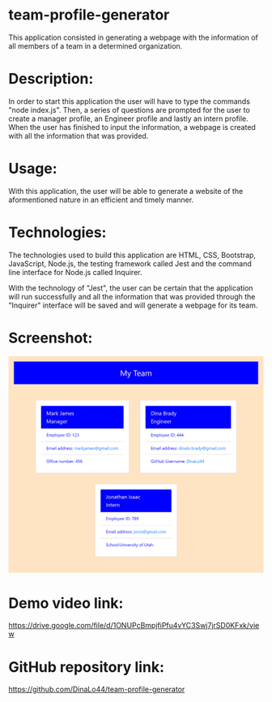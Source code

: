 # team-profile-generator

This application consisted in generating a webpage with the information of all members of a team in a determined organization.

# Description:
In order to start this application the user will have to type the commands "node index.js". Then, a series of questions are prompted for the user to create a manager profile, an Engineer profile and lastly an intern profile. When the user has finished to input the information, a webpage is created with all the information that was provided.

# Usage:
With this application, the user will be able to generate a website of the aformentioned nature in an efficient and timely manner. 

# Technologies:
The technologies used to build this application are HTML, CSS, Bootstrap, JavaScript, Node.js, the testing framework called Jest and the command line interface for Node.js called Inquirer.

With the technology of "Jest", the user can be certain that the application will run successfully and all the information that was provided through the "Inquirer" interface will be saved and will generate a webpage for its team.

# Screenshot:
![sample-html.png](https://github.com/DinaLo44/team-profile-generator/blob/main/screenshot/sample-html.png)


# Demo video link:
https://drive.google.com/file/d/1ONUPcBmpjfiPfu4vYC3Swj7jrSD0KFxk/view

# GitHub repository link:
https://github.com/DinaLo44/team-profile-generator


